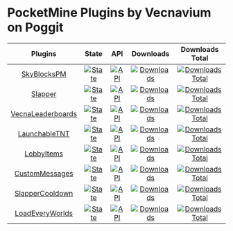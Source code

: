 # PocketMine Plugins by Vecnavium on Poggit 

| Plugins | State | API | Downloads | Downloads Total |
| :-----: | :---: | :-: | :-------------: | :-------: |
| [SkyBlocksPM](https://github.com/vecnavium-pm-pl/SkyBlocksPM) | [![State](https://poggit.pmmp.io/shield.state/SkyBlocksPM)](https://poggit.pmmp.io/p/SkyBlocksPM) | [![API](https://poggit.pmmp.io/shield.api/SkyBlocksPM)](https://poggit.pmmp.io/p/SkyBlocksPM) | [![Downloads](https://poggit.pmmp.io/shield.dl/SkyBlocksPM)](https://poggit.pmmp.io/p/SkyBlocksPM) | [![Downloads Total](https://poggit.pmmp.io/shield.dl.total/SkyBlocksPM)](https://poggit.pmmp.io/p/SkyBlocksPM) |
| [Slapper](https://github.com/vecnavium-pm-pl/Slapper) | [![State](https://poggit.pmmp.io/shield.state/SkyBlocksPM)](https://poggit.pmmp.io/p/Slapper) | [![API](https://poggit.pmmp.io/shield.api/Slapper)](https://poggit.pmmp.io/p/Slapper) | [![Downloads](https://poggit.pmmp.io/shield.dl/Slapper)](https://poggit.pmmp.io/p/Slapper) | [![Downloads Total](https://poggit.pmmp.io/shield.dl.total/SkyBlocksPM)](https://poggit.pmmp.io/p/Slapper) |
| [VecnaLeaderboards](https://github.com/vecnavium-pm-pl/VecnaLeaderboards) | [![State](https://poggit.pmmp.io/shield.state/VecnaLeaderboards)](https://poggit.pmmp.io/p/VecnaLeaderboards) | [![API](https://poggit.pmmp.io/shield.api/VecnaLeaderboards)](https://poggit.pmmp.io/p/VecnaLeaderboards) | [![Downloads](https://poggit.pmmp.io/shield.dl/VecnaLeaderboards)](https://poggit.pmmp.io/p/VecnaLeaderboards) | [![Downloads Total](https://poggit.pmmp.io/shield.dl.total/VecnaLeaderboards)](https://poggit.pmmp.io/p/VecnaLeaderboards) |
| [LaunchableTNT](https://github.com/vecnavium-pm-pl/LaunchableTNT) | [![State](https://poggit.pmmp.io/shield.state/LaunchableTNT)](https://poggit.pmmp.io/p/LaunchableTNT) | [![API](https://poggit.pmmp.io/shield.api/LaunchableTNT)](https://poggit.pmmp.io/p/LaunchableTNT) | [![Downloads](https://poggit.pmmp.io/shield.dl/LaunchableTNT)](https://poggit.pmmp.io/p/LaunchableTNT) | [![Downloads Total](https://poggit.pmmp.io/shield.dl.total/LaunchableTNT)](https://poggit.pmmp.io/p/LaunchableTNT) |
| [LobbyItems](https://github.com/vecnavium-pm-pl/LobbyItems) | [![State](https://poggit.pmmp.io/shield.state/LobbyItems)](https://poggit.pmmp.io/p/LobbyItems) | [![API](https://poggit.pmmp.io/shield.api/LobbyItems)](https://poggit.pmmp.io/p/LobbyItems) | [![Downloads](https://poggit.pmmp.io/shield.dl/LobbyItems)](https://poggit.pmmp.io/p/LobbyItems) | [![Downloads Total](https://poggit.pmmp.io/shield.dl.total/LaunchableTNT)](https://poggit.pmmp.io/p/LobbyItems) |
| [CustomMessages](https://github.com/vecnavium-pm-pl/CustomMessages) | [![State](https://poggit.pmmp.io/shield.state/CustomMessages)](https://poggit.pmmp.io/p/CustomMessages) | [![API](https://poggit.pmmp.io/shield.api/CustomMessages)](https://poggit.pmmp.io/p/CustomMessages) | [![Downloads](https://poggit.pmmp.io/shield.dl/CustomMessages)](https://poggit.pmmp.io/p/CustomMessages) | [![Downloads Total](https://poggit.pmmp.io/shield.dl.total/CustomMessages)](https://poggit.pmmp.io/p/CustomMessages) |
| [SlapperCooldown](https://github.com/vecnavium-pm-pl/SlapperCooldown) | [![State](https://poggit.pmmp.io/shield.state/SlapperCooldown)](https://poggit.pmmp.io/p/SlapperCooldown) | [![API](https://poggit.pmmp.io/shield.api/SlapperCooldown)](https://poggit.pmmp.io/p/SlapperCooldown) | [![Downloads](https://poggit.pmmp.io/shield.dl/CustomMessages)](https://poggit.pmmp.io/p/SlapperCooldown) | [![Downloads Total](https://poggit.pmmp.io/shield.dl.total/SlapperCooldown)](https://poggit.pmmp.io/p/CustomMessages) |
| [LoadEveryWorlds](https://github.com/vecnavium-pm-pl/LoadEveryWorlds) | [![State](https://poggit.pmmp.io/shield.state/LoadEveryWorlds)](https://poggit.pmmp.io/p/LoadEveryWorlds) | [![API](https://poggit.pmmp.io/shield.api/LoadEveryWorlds)](https://poggit.pmmp.io/p/LoadEveryWorlds) | [![Downloads](https://poggit.pmmp.io/shield.dl/LoadEveryWorlds)](https://poggit.pmmp.io/p/LoadEveryWorlds) | [![Downloads Total](https://poggit.pmmp.io/shield.dl.total/LoadEveryWorlds)](https://poggit.pmmp.io/p/LoadEveryWorlds) |
